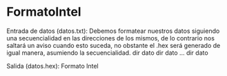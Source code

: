 # FormatoIntel
Entrada de datos (datos.txt):
Debemos formatear nuestros datos siguiendo una secuencialidad en las direcciones de los mismos, de lo contrario nos saltará un aviso cuando esto suceda, no obstante el .hex será generado de igual manera, asumiendo la secuencialidad.
dir dato
dir dato
…
dir dato

Salida (datos.hex):
Formato Intel

